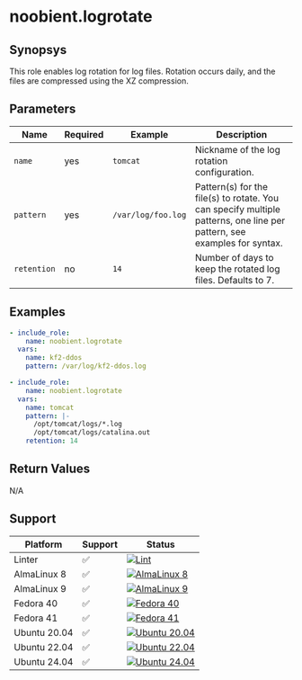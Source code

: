 # noobient.logrotate

## Synopsys

This role enables log rotation for log files. Rotation occurs daily, and the files are compressed using the XZ compression.

## Parameters

| Name | Required | Example | Description |
|---|---|---|---|
| `name` | yes | `tomcat` | Nickname of the log rotation configuration. |
| `pattern` | yes | `/var/log/foo.log` | Pattern(s) for the file(s) to rotate. You can specify multiple patterns, one line per pattern, see examples for syntax. |
| `retention` | no | `14` | Number of days to keep the rotated log files. Defaults to 7. |

## Examples

```yml
- include_role:
    name: noobient.logrotate
  vars:
    name: kf2-ddos
    pattern: /var/log/kf2-ddos.log

- include_role:
    name: noobient.logrotate
  vars:
    name: tomcat
    pattern: |-
      /opt/tomcat/logs/*.log
      /opt/tomcat/logs/catalina.out
    retention: 14
```

## Return Values

N/A

## Support

| Platform | Support | Status |
|---|---|---|
| Linter | ✅ | [![Lint](https://github.com/noobient/ansible-galaxy-logrotate/actions/workflows/lint.yml/badge.svg)](https://github.com/noobient/ansible-galaxy-logrotate/actions/workflows/lint.yml) |
| AlmaLinux 8 | ✅ | [![AlmaLinux 8](https://github.com/noobient/ansible-galaxy-logrotate/actions/workflows/almalinux-8.yml/badge.svg)](https://github.com/noobient/ansible-galaxy-logrotate/actions/workflows/almalinux-8.yml) |
| AlmaLinux 9 | ✅ | [![AlmaLinux 9](https://github.com/noobient/ansible-galaxy-logrotate/actions/workflows/almalinux-9.yml/badge.svg)](https://github.com/noobient/ansible-galaxy-logrotate/actions/workflows/almalinux-9.yml) |
| Fedora 40 | ✅ | [![Fedora 40](https://github.com/noobient/ansible-galaxy-logrotate/actions/workflows/fedora-40.yml/badge.svg)](https://github.com/noobient/ansible-galaxy-logrotate/actions/workflows/fedora-40.yml) |
| Fedora 41 | ✅ | [![Fedora 41](https://github.com/noobient/ansible-galaxy-logrotate/actions/workflows/fedora-41.yml/badge.svg)](https://github.com/noobient/ansible-galaxy-logrotate/actions/workflows/fedora-41.yml) |
| Ubuntu 20.04 | ✅ | [![Ubuntu 20.04](https://github.com/noobient/ansible-galaxy-logrotate/actions/workflows/ubuntu-20.04.yml/badge.svg)](https://github.com/noobient/ansible-galaxy-logrotate/actions/workflows/ubuntu-20.04.yml) |
| Ubuntu 22.04 | ✅ | [![Ubuntu 22.04](https://github.com/noobient/ansible-galaxy-logrotate/actions/workflows/ubuntu-22.04.yml/badge.svg)](https://github.com/noobient/ansible-galaxy-logrotate/actions/workflows/ubuntu-22.04.yml) |
| Ubuntu 24.04 | ✅ | [![Ubuntu 24.04](https://github.com/noobient/ansible-galaxy-logrotate/actions/workflows/ubuntu-24.04.yml/badge.svg)](https://github.com/noobient/ansible-galaxy-logrotate/actions/workflows/ubuntu-24.04.yml) |

